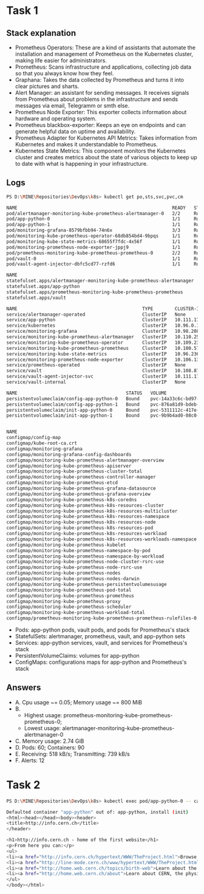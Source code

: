 # Task 1

## Stack explanation

- Prometheus Operators: These are a kind of assistants that automate the installation and management of Prometheus on the Kubernetes cluster, making life easier for administrators.
- Prometheus: Scans infrastructure and applications, collecting job data so that you always know how they feel.
- Graphana: Takes the data collected by Prometheus and turns it into clear pictures and sharts.
- Alert Manager: an assistant for sending messages. It receives signals from Prometheus about problems in the infrastructure and sends messages via email, Telegramm or smth else.
- Prometheus Node Exporter: This exporter collects information about hardware and operating system.
- Prometheus blackbox-exporter: Keeps an eye on endpoints and can generate helpful data on uptime and availability.
- Prometheus Adapter for Kubernetes API Metrics: Takes information from Kubernetes and makes it understandable to Prometheus.
- Kubernetes State Metrics: This component monitors the Kubernetes cluster and creates metrics about the state of various objects to keep up to date with what is happening in your infrastructure.

## Logs

```bash
PS D:\MINE\Repositories\DevOps\k8s> kubectl get po,sts,svc,pvc,cm

NAME                                                         READY   STATUS    RESTARTS   AGE
pod/alertmanager-monitoring-kube-prometheus-alertmanager-0   2/2     Running   0          119m
pod/app-python-0                                             1/1     Running   0          37m
pod/app-python-1                                             1/1     Running   0          37m
pod/monitoring-grafana-8579bfbb94-74n6x                      3/3     Running   0          119m
pod/monitoring-kube-prometheus-operator-68db854bd4-9bpqs     1/1     Running   0          119m
pod/monitoring-kube-state-metrics-68655f7fdc-4x56f           1/1     Running   0          119m
pod/monitoring-prometheus-node-exporter-jppj9                1/1     Running   0          119m
pod/prometheus-monitoring-kube-prometheus-prometheus-0       2/2     Running   0          119m
pod/vault-0                                                  1/1     Running   3          21d
pod/vault-agent-injector-dbfc5cd77-rzfd6                     1/1     Running   3          21d

NAME                                                                    READY   AGE
statefulset.apps/alertmanager-monitoring-kube-prometheus-alertmanager   1/1     119m
statefulset.apps/app-python                                             2/2     37m
statefulset.apps/prometheus-monitoring-kube-prometheus-prometheus       1/1     119m
statefulset.apps/vault                                                  1/1     21d

NAME                                              TYPE        CLUSTER-IP       EXTERNAL-IP   PORT(S)                      AGE
service/alertmanager-operated                     ClusterIP   None             <none>        9093/TCP,9094/TCP,9094/UDP   119m
service/app-python                                ClusterIP   10.111.174.163   <none>        5000/TCP                     37m
service/kubernetes                                ClusterIP   10.96.0.1        <none>        443/TCP                      28d
service/monitoring-grafana                        ClusterIP   10.98.208.85     <none>        80/TCP                       119m
service/monitoring-kube-prometheus-alertmanager   ClusterIP   10.110.252.215   <none>        9093/TCP,8080/TCP            119m
service/monitoring-kube-prometheus-operator       ClusterIP   10.109.235.7     <none>        443/TCP                      119m
service/monitoring-kube-prometheus-prometheus     ClusterIP   10.100.57.55     <none>        9090/TCP,8080/TCP            119m
service/monitoring-kube-state-metrics             ClusterIP   10.96.236.192    <none>        8080/TCP                     119m
service/monitoring-prometheus-node-exporter       ClusterIP   10.106.130.242   <none>        9100/TCP                     119m
service/prometheus-operated                       ClusterIP   None             <none>        9090/TCP                     119m
service/vault                                     ClusterIP   10.108.87.170    <none>        8200/TCP,8201/TCP            21d
service/vault-agent-injector-svc                  ClusterIP   10.111.176.118   <none>        443/TCP                      21d
service/vault-internal                            ClusterIP   None             <none>        8200/TCP,8201/TCP            21d

NAME                                        STATUS   VOLUME                                     CAPACITY   ACCESS MODES   STORAGECLASS   AGE
persistentvolumeclaim/config-app-python-0   Bound    pvc-14a33c6c-bd97-4f24-9111-836ae83f1fd2   1Gi        RWO            standard       7d
persistentvolumeclaim/config-app-python-1   Bound    pvc-876a81d9-bdeb-4aa7-bc0f-df5b47612d60   1Gi        RWO            standard       7d
persistentvolumeclaim/init-app-python-0     Bound    pvc-5311112c-417e-47b0-814c-382bf4951d2a   1Mi        RWO            standard       37m
persistentvolumeclaim/init-app-python-1     Bound    pvc-9b9b4ad0-08c0-407a-950a-50980684635e   1Mi        RWO            standard       37m


NAME                                                                     DATA   AGE
configmap/config-map                                                     1      37m
configmap/kube-root-ca.crt                                               1      28d
configmap/monitoring-grafana                                             1      119m
configmap/monitoring-grafana-config-dashboards                           1      119m
configmap/monitoring-kube-prometheus-alertmanager-overview               1      119m
configmap/monitoring-kube-prometheus-apiserver                           1      119m
configmap/monitoring-kube-prometheus-cluster-total                       1      119m
configmap/monitoring-kube-prometheus-controller-manager                  1      119m
configmap/monitoring-kube-prometheus-etcd                                1      119m
configmap/monitoring-kube-prometheus-grafana-datasource                  1      119m
configmap/monitoring-kube-prometheus-grafana-overview                    1      119m
configmap/monitoring-kube-prometheus-k8s-coredns                         1      119m
configmap/monitoring-kube-prometheus-k8s-resources-cluster               1      119m
configmap/monitoring-kube-prometheus-k8s-resources-multicluster          1      119m
configmap/monitoring-kube-prometheus-k8s-resources-namespace             1      119m
configmap/monitoring-kube-prometheus-k8s-resources-node                  1      119m
configmap/monitoring-kube-prometheus-k8s-resources-pod                   1      119m
configmap/monitoring-kube-prometheus-k8s-resources-workload              1      119m
configmap/monitoring-kube-prometheus-k8s-resources-workloads-namespace   1      119m
configmap/monitoring-kube-prometheus-kubelet                             1      119m
configmap/monitoring-kube-prometheus-namespace-by-pod                    1      119m
configmap/monitoring-kube-prometheus-namespace-by-workload               1      119m
configmap/monitoring-kube-prometheus-node-cluster-rsrc-use               1      119m
configmap/monitoring-kube-prometheus-node-rsrc-use                       1      119m
configmap/monitoring-kube-prometheus-nodes                               1      119m
configmap/monitoring-kube-prometheus-nodes-darwin                        1      119m
configmap/monitoring-kube-prometheus-persistentvolumesusage              1      119m
configmap/monitoring-kube-prometheus-pod-total                           1      119m
configmap/monitoring-kube-prometheus-prometheus                          1      119m
configmap/monitoring-kube-prometheus-proxy                               1      119m
configmap/monitoring-kube-prometheus-scheduler                           1      119m
configmap/monitoring-kube-prometheus-workload-total                      1      119m
configmap/prometheus-monitoring-kube-prometheus-prometheus-rulefiles-0   35     118m
```

- Pods: app-python pods, vault pods, and pods for Prometheus's stack
- StatefulSets: alertmanager, prometheus, vault, and app-python sets
- Services: app-python services, vault, and services for Prometheus's stack
- PersistentVolumeClaims: volumes for app-python
- ConfigMaps: configurations maps for app-python and Prometheus's stack


## Answers
- A. Cpu usage ~= 0.05; Memory usage ~= 800 MiB
- B.
    - Highest usage: prometheus-monitoring-kube-prometheus-prometheus-0; 
    - Lowest usage: alertmanager-monitoring-kube-prometheus-alertmanager-0
- C. Memory usage: 2.74 GiB
- D. Pods: 60; Containers: 90
- E. Receiving: 518 kB/s; Transmitting: 739 kB/s
- F. Alerts: 12

# Task 2

```bash
PS D:\MINE\Repositories\DevOps\k8s> kubectl exec pod/app-python-0 -- cat /etc/init/index.html

Defaulted container "app-python" out of: app-python, install (init)
<html><head></head><body><header>
<title>http://info.cern.ch</title>
</header>

<h1>http://info.cern.ch - home of the first website</h1>
<p>From here you can:</p>
<ul>
<li><a href="http://info.cern.ch/hypertext/WWW/TheProject.html">Browse the first website</a></li>
<li><a href="http://line-mode.cern.ch/www/hypertext/WWW/TheProject.html">Browse the first website using the line-mode browser simulator</a></li>
<li><a href="http://home.web.cern.ch/topics/birth-web">Learn about the birth of the web</a></li>
<li><a href="http://home.web.cern.ch/about">Learn about CERN, the physics laboratory where the web was born</a></li>
</ul>
</body></html>
```